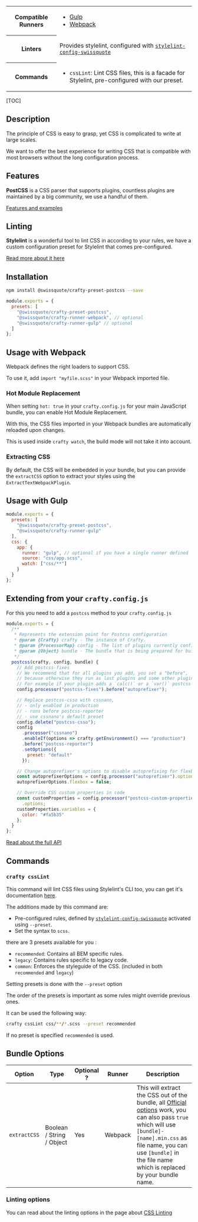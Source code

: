 <table>
<tr><th>Compatible Runners</th><td>

- [Gulp](05_Packages/02_crafty-runner-gulp.md)
- [Webpack](05_Packages/02_crafty-runner-webpack.md)

</td></tr>
<tr><th>Linters</th><td>

Provides stylelint, configured with [`stylelint-config-swissquote`](05_Packages/10_stylelint-config-swissquote.md)

</td></tr>
<tr><th>Commands</th><td>

- `cssLint`: Lint CSS files, this is a facade for Stylelint, pre-configured with our preset.

</td></tr>
</table>

[TOC]

## Description

The principle of CSS is easy to grasp, yet CSS is complicated to write at large scales.

We want to offer the best experience for writing CSS that is compatible with most browsers without the long configuration process.

## Features

**PostCSS** is a CSS parser that supports plugins, countless plugins are maintained by a big community, we use a handful of them.

[Features and examples](CSS_Features.md)

## Linting

**Stylelint** is a wonderful tool to lint CSS in according to your rules, we have a custom configuration preset for Stylelint that comes pre-configured.

[Read more about it here](CSS_Linting.md)

## Installation

```bash
npm install @swissquote/crafty-preset-postcss --save
```

```javascript
module.exports = {
  presets: [
    "@swissquote/crafty-preset-postcss",
    "@swissquote/crafty-runner-webpack", // optional
    "@swissquote/crafty-runner-gulp" // optional
  ]
};
```

## Usage with Webpack

Webpack defines the right loaders to support CSS.

To use it, add `import "myfile.scss"` in your Webpack imported file.

### Hot Module Replacement

When setting `hot: true` in your `crafty.config.js` for your main JavaScript bundle, you can enable Hot Module Replacement.

With this, the CSS files imported in your Webpack bundles are automatically reloaded upon changes.

This is used inside `crafty watch`, the build mode will not take it into account.

### Extracting CSS

By default, the CSS will be embedded in your bundle, but you can provide the `extractCSS` option to extract your styles using the `ExtractTextWebpackPlugin`.

## Usage with Gulp

```javascript
module.exports = {
  presets: [
    "@swissquote/crafty-preset-postcss",
    "@swissquote/crafty-runner-gulp"
  ],
  css: {
    app: {
      runner: "gulp", // optional if you have a single runner defined
      source: "css/app.scss",
      watch: ["css/**"]
    }
  }
};
```

## Extending from your `crafty.config.js`

For this you need to add a `postcss` method to your `crafty.config.js`

```javascript
module.exports = {
  /**
   * Represents the extension point for Postcss configuration
   * @param {Crafty} crafty - The instance of Crafty.
   * @param {ProcessorMap} config - The list of plugins currently configured
   * @param {Object} bundle - The bundle that is being prepared for build (name, input, source, destination)
   */
  postcss(crafty, config, bundle) {
    // Add postcss-fixes
    // We recommend that for all plugins you add, you set a "before",
    // because otherwise they run as last plugins and some other plugins might miss some optimizations
    // For example if your plugin adds a `calc()` or a `var()` postcss-calc and postcss-custom-properties will already have run
    config.processor("postcss-fixes").before("autoprefixer");

    // Replace postcss-csso with cssnano,
    // - only enabled in production
    // - runs before postcss-reporter
    // - use cssnano's default preset
    config.delete("postcss-csso");
    config
      .processor("cssnano")
      .enableIf(options => crafty.getEnvironment() === "production")
      .before("postcss-reporter")
      .setOptions({
        preset: "default"
      });

    // Change autoprefixer's options to disable autoprefixing for flexbox
    const autoprefixerOptions = config.processor("autoprefixer").options;
    autoprefixerOptions.flexbox = false;

    // Override CSS custom properties in code
    const customProperties = config.processor("postcss-custom-properties")
      .options;
    customProperties.variables = {
      color: "#fa5b35"
    };
  }
};
```

[Read about the full API](./Postcss_Extension_API.md)

## Commands

### `crafty cssLint`

This command will lint CSS files using Stylelint's CLI too, you can get it's documentation [here](https://stylelint.io/user-guide/cli/).

The additions made by this command are:

- Pre-configured rules, defined by [`stylelint-config-swissquote`](05_Packages/10_stylelint-config-swissquote.md) activated using `--preset`.
- Set the syntax to `scss`.

there are 3 presets available for you :

- `recommended`: Contains all BEM specific rules.
- `legacy`: Contains rules specific to legacy code.
- `common`: Enforces the styleguide of the CSS. (included in both `recommended` and `legacy`)

Setting presets is done with the `--preset` option

The order of the presets is important as some rules might override previous ones.

It can be used the following way:

```bash
crafty cssLint css/**/*.scss --preset recommended
```

If no preset is specified `recommended` is used.

## Bundle Options

| Option       | Type                      | Optional ? | Runner  | Description                                                                                                                                                                                                                                                                                                        |
| ------------ | ------------------------- | ---------- | ------- | ------------------------------------------------------------------------------------------------------------------------------------------------------------------------------------------------------------------------------------------------------------------------------------------------------------------ |
| `extractCSS` | Boolean / String / Object | Yes        | Webpack | This will extract the CSS out of the bundle, all [Official options](https://github.com/webpack-contrib/mini-css-extract-plugin#configuration) work, you can also pass `true` which will use `[bundle]-[name].min.css` as file name, you can use `[bundle]` in the file name which is replaced by your bundle name. |

### Linting options

You can read about the linting options in the page about [CSS Linting](CSS_Linting.md)
